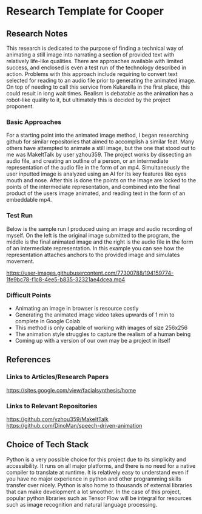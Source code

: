 # Research Template for Cooper
## Research Notes
This research is dedicated to the purpose of finding a technical way of animating a still image into narrating a section of provided text with relatively life-like qualities. There are approaches available with limited success, and enclosed is even a test run of the technology described in action. Problems with this approach include requiring to convert text selected for reading to an audio file prior to generating the animated image. On top of needing to call this service from Kukarella in the first place, this could result in long wait times. Realism is debatable as the animation has a robot-like quality to it, but ultimately this is decided by the project proponent.
### Basic Approaches
For a starting point into the animated image method, I began researching github for similar repositories that aimed to accomplish a similar feat. Many others have attempted to animate a still image, but the one that stood out to me was MakeItTalk by user yzhou359. The project works by dissecting an audio file, and creating an outline of a person, or an intermediate representation of the audio file in the form of an mp4. Simultaneously the user inputted image is analyzed using an AI for its key features like eyes mouth and nose. After this is done the points on the image are locked to the points of the intermediate representation, and combined into the final product of the users image animated, and reading text in the form of an embeddable mp4. 

### Test Run
Below is the sample run I produced using an image and audio recording of myself. On the left is the original image submitted to the program, the middle is the final animated image and the right is the audio file in the form of an intermediate representation. In this example you can see how the representation attaches anchors to the provided image and simulates movement. 


https://user-images.githubusercontent.com/77300788/194159774-1fe9bc78-f1c8-4ee5-b835-32321ae4dcea.mp4



### Difficult Points
- Animating an image in browser is resource costly
- Generating the animated image video takes upwards of 1 min to complete in Google Colab
- This method is only capable of working with images of size 256x256
- The animation style struggles to capture the realism of a human being
- Coming up with a version of our own may be a project in itself

## References
### Links to Articles/Research Papers
https://sites.google.com/view/facialsynthesis/home

### Links to Relevant Repositories 
https://github.com/yzhou359/MakeItTalk  
https://github.com/DinoMan/speech-driven-animation
## Choice of Tech Stack
Python is a very possible choice for this project due to its simplicity and accessibility. It runs on all major platforms, and there is no need for a native compiler to translate at runtime. It is relatively easy to understand even if you have no major experience in python and other programming skills transfer over nicely. Python is also home to thousands of external libraries that can make development a lot smoother. In the case of this project, popular python libraries such as Tensor Flow will be integral for resources such as image recognition and natural language processing.  
